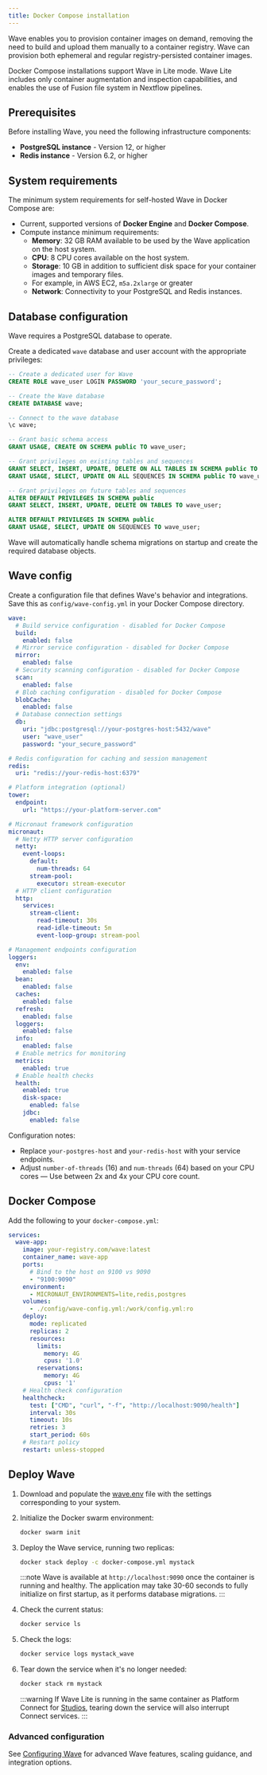 ```yaml
---
title: Docker Compose installation
---
```


Wave enables you to provision container images on demand, removing the need to build and upload them manually to a container registry. Wave can provision both ephemeral and regular registry-persisted container images.

Docker Compose installations support Wave in Lite mode. Wave Lite includes only container augmentation and inspection capabilities, and enables the use of Fusion file system in Nextflow pipelines. 

## Prerequisites

Before installing Wave, you need the following infrastructure components:

- **PostgreSQL instance** - Version 12, or higher 
- **Redis instance** - Version 6.2, or higher

## System requirements

The minimum system requirements for self-hosted Wave in Docker Compose are:

- Current, supported versions of **Docker Engine** and **Docker Compose**.
- Compute instance minimum requirements:
  - **Memory**: 32 GB RAM available to be used by the Wave application on the host system. 
  - **CPU**: 8 CPU cores available on the host system. 
  - **Storage**: 10 GB in addition to sufficient disk space for your container images and temporary files.
  - For example, in AWS EC2, `m5a.2xlarge` or greater
  - **Network**: Connectivity to your PostgreSQL and Redis instances.  

## Database configuration

Wave requires a PostgreSQL database to operate. 

Create a dedicated `wave` database and user account with the appropriate privileges:

```sql
-- Create a dedicated user for Wave
CREATE ROLE wave_user LOGIN PASSWORD 'your_secure_password';

-- Create the Wave database
CREATE DATABASE wave;

-- Connect to the wave database
\c wave;

-- Grant basic schema access
GRANT USAGE, CREATE ON SCHEMA public TO wave_user;

-- Grant privileges on existing tables and sequences
GRANT SELECT, INSERT, UPDATE, DELETE ON ALL TABLES IN SCHEMA public TO wave_user;
GRANT USAGE, SELECT, UPDATE ON ALL SEQUENCES IN SCHEMA public TO wave_user;

-- Grant privileges on future tables and sequences
ALTER DEFAULT PRIVILEGES IN SCHEMA public
GRANT SELECT, INSERT, UPDATE, DELETE ON TABLES TO wave_user;

ALTER DEFAULT PRIVILEGES IN SCHEMA public
GRANT USAGE, SELECT, UPDATE ON SEQUENCES TO wave_user;
```

Wave will automatically handle schema migrations on startup and create the required database objects.

## Wave config 

Create a configuration file that defines Wave's behavior and integrations. Save this as `config/wave-config.yml` in your Docker Compose directory.

```yaml
wave:
  # Build service configuration - disabled for Docker Compose
  build:
    enabled: false
  # Mirror service configuration - disabled for Docker Compose  
  mirror:
    enabled: false
  # Security scanning configuration - disabled for Docker Compose
  scan:
    enabled: false
  # Blob caching configuration - disabled for Docker Compose
  blobCache:
    enabled: false
  # Database connection settings
  db:
    uri: "jdbc:postgresql://your-postgres-host:5432/wave"
    user: "wave_user"
    password: "your_secure_password"

# Redis configuration for caching and session management
redis:
  uri: "redis://your-redis-host:6379"

# Platform integration (optional)
tower:
  endpoint:
    url: "https://your-platform-server.com"

# Micronaut framework configuration
micronaut:
  # Netty HTTP server configuration
  netty:
    event-loops:
      default:
        num-threads: 64
      stream-pool:
        executor: stream-executor
  # HTTP client configuration
  http:
    services:
      stream-client:
        read-timeout: 30s
        read-idle-timeout: 5m
        event-loop-group: stream-pool

# Management endpoints configuration
loggers:
  env:
    enabled: false
  bean:
    enabled: false
  caches:
    enabled: false
  refresh:
    enabled: false
  loggers:
    enabled: false
  info:
    enabled: false
  # Enable metrics for monitoring
  metrics:
    enabled: true
  # Enable health checks
  health:
    enabled: true
    disk-space:
      enabled: false
    jdbc:
      enabled: false
```

Configuration notes:

- Replace `your-postgres-host` and `your-redis-host` with your service endpoints.
- Adjust `number-of-threads` (16) and `num-threads` (64) based on your CPU cores — Use between 2x and 4x your CPU core count.

## Docker Compose

Add the following to your `docker-compose.yml`: 

```yaml
services:
  wave-app:
    image: your-registry.com/wave:latest
    container_name: wave-app
    ports:
      # Bind to the host on 9100 vs 9090  
      - "9100:9090"
    environment:
      - MICRONAUT_ENVIRONMENTS=lite,redis,postgres
    volumes:
      - ./config/wave-config.yml:/work/config.yml:ro
    deploy:
      mode: replicated
      replicas: 2      
      resources:
        limits:
          memory: 4G
          cpus: '1.0'
        reservations:
          memory: 4G
          cpus: '1'
    # Health check configuration
    healthcheck:
      test: ["CMD", "curl", "-f", "http://localhost:9090/health"]
      interval: 30s
      timeout: 10s
      retries: 3
      start_period: 60s
    # Restart policy
    restart: unless-stopped
```

## Deploy Wave 

1. Download and populate the [wave.env](./_templates/wave.env) file with the settings corresponding to your system.

2. Initialize the Docker swarm environment:
  
    ```bash
    docker swarm init
    ```

3. Deploy the Wave service, running two replicas:
  
    ```bash
    docker stack deploy -c docker-compose.yml mystack
    ```

    :::note
    Wave is available at `http://localhost:9090` once the container is running and healthy. The application may take 30-60 seconds to fully initialize on first startup, as it performs database migrations.
    :::

4. Check the current status:
  
    ```bash
    docker service ls
    ```

5. Check the logs:

    ```bash
    docker service logs mystack_wave
    ```

6. Tear down the service when it's no longer needed:

    ```bash
    docker stack rm mystack
    ```

    :::warning
    If Wave Lite is running in the same container as Platform Connect for [Studios](https://docs.seqera.io/platform-enterprise/25.2/enterprise/studios#docker-compose), tearing down the service will also interrupt Connect services. 
    :::

### Advanced configuration

See [Configuring Wave](./configuring-wave.md) for advanced Wave features, scaling guidance, and integration options.
